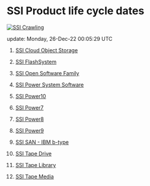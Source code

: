 # SSI Product life cycle dates

[![SSI Crawling](https://github.com/cage1016/ssi-life-cycle-dates/actions/workflows/crawling.yml/badge.svg)](https://github.com/cage1016/ssi-life-cycle-dates/actions/workflows/crawling.yml)

update: Monday, 26-Dec-22 00:05:29 UTC


1. [SSI Cloud Object Storage](./SSI%20Cloud%20Object%20Storage.md)

1. [SSI FlashSystem](./SSI%20FlashSystem.md)

1. [SSI Open Software Family](./SSI%20Open%20Software%20Family.md)

1. [SSI Power System Software](./SSI%20Power%20System%20Software.md)

1. [SSI Power10](./SSI%20Power10.md)

1. [SSI Power7](./SSI%20Power7.md)

1. [SSI Power8](./SSI%20Power8.md)

1. [SSI Power9](./SSI%20Power9.md)

1. [SSI SAN - IBM b-type](./SSI%20SAN%20-%20IBM%20b-type.md)

1. [SSI Tape Drive](./SSI%20Tape%20Drive.md)

1. [SSI Tape Library](./SSI%20Tape%20Library.md)

1. [SSI Tape Media](./SSI%20Tape%20Media.md)
